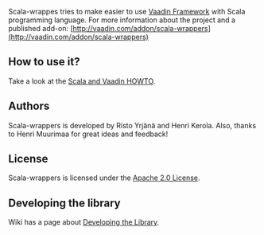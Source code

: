Scala-wrappes tries to make easier to use [Vaadin Framework](https://vaadin.com) with Scala programming language. For more information about the project and a published add-on: [http://vaadin.com/addon/scala-wrappers](http://vaadin.com/addon/scala-wrappers)

## How to use it?

Take a look at the [Scala and Vaadin HOWTO](https://vaadin.com/wiki/-/wiki/Main/Scala+and+Vaadin+HOWTO).

## Authors

Scala-wrappers is developed by Risto Yrjänä and Henri Kerola. Also, thanks to Henri Muurimaa for great ideas and feedback!

## License

Scala-wrappers is licensed under the [Apache 2.0 License](http://www.apache.org/licenses/LICENSE-2.0.html).

## Developing the library

Wiki has a page about [Developing the Library](wiki/Developing-the-Library).